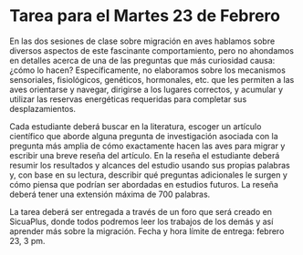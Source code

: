 # Tarea para el Martes 23 de Febrero

En las dos sesiones de clase sobre migración en aves hablamos sobre diversos aspectos de este fascinante comportamiento, pero no ahondamos en detalles acerca de una de las preguntas que más curiosidad causa: ¿cómo lo hacen? Específicamente, no elaboramos sobre los mecanismos sensoriales, fisiológicos, genéticos, hormonales, etc. que les permiten a las aves orientarse y navegar, dirigirse a los lugares correctos, y acumular y utilizar las reservas energéticas requeridas para completar sus desplazamientos.

Cada estudiante deberá buscar en la literatura, escoger un artículo científico que aborde alguna pregunta de investigación asociada con la pregunta más amplia de cómo exactamente hacen las aves para migrar y escribir una breve reseña del artículo. En la reseña el estudiante deberá resumir los resultados y alcances del estudio usando sus propias palabras y, con base en su lectura, describir qué preguntas adicionales le surgen y cómo piensa que podrían ser abordadas en estudios futuros. La reseña deberá tener una extensión máxima de 700 palabras.

La tarea deberá ser entregada a través de un foro que será creado en SicuaPlus, donde todos podremos leer los trabajos de los demás y así aprender más sobre la migración. Fecha y hora límite de entrega: febrero 23, 3 pm.
